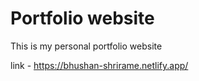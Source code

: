 # Portfolio website

This is my personal portfolio website


link - https://bhushan-shrirame.netlify.app/
